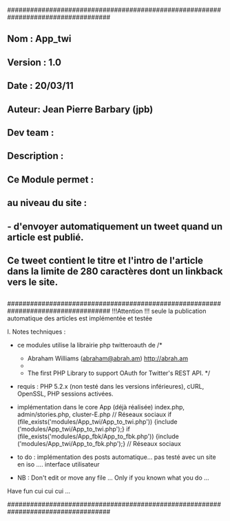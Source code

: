###################################################################################
##
## Nom : App_twi
## Version : 1.0
## Date : 20/03/11
## Auteur: Jean Pierre Barbary (jpb) 
## Dev team :
## Description :
## Ce Module permet :
##   au niveau du site :
##    - d'envoyer automatiquement un tweet quand un article est publié. 
##      Ce tweet contient le titre et l'intro de l'article dans la limite de 280 caractères dont un linkback vers le site.
##
###################################################################################
!!!Attention !!! seule la publication automatique des articles est implémentée et testée

I. Notes techniques :

- ce modules utilise la librairie php twitteroauth de 
    /*
     * Abraham Williams (abraham@abrah.am) http://abrah.am
     *
     * The first PHP Library to support OAuth for Twitter's REST API.
     */

- requis :
    PHP 5.2.x (non testé dans les versions inférieures), cURL, OpenSSL, PHP sessions activées.

- implémentation dans le core App (déjà réalisée)
    index.php, admin/stories.php, cluster-E.php
       // Réseaux sociaux
          if (file_exists('modules/App_twi/App_to_twi.php')) {include ('modules/App_twi/App_to_twi.php');}
          if (file_exists('modules/App_fbk/App_to_fbk.php')) {include ('modules/App_twi/App_to_fbk.php');}
       // Réseaux sociaux

- to do : 
    implémentation des posts automatique...
    pas testé avec un site en iso ....
    interface utilisateur 
    
- NB : Don't edit or move any file ... Only if you known what you do ...

Have fun cui cui cui ...

###################################################################################
